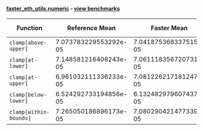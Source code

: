 #### [faster_eth_utils.numeric](https://github.com/BobTheBuidler/faster-eth-utils/blob/runners/faster_eth_utils/numeric.py) - [view benchmarks](https://github.com/BobTheBuidler/faster-eth-utils/blob/runners/benchmarks/test_numeric_benchmarks.py)

| Function | Reference Mean | Faster Mean | % Change | Speedup (%) | x Faster | Faster |
|----------|---------------|-------------|----------|-------------|----------|--------|
| `clamp[above-upper]` | 7.073783229553292e-05 | 7.041875368337515e-05 | 0.45% | 0.45% | 1.00x | ✅ |
| `clamp[at-lower]` | 7.148581216408243e-05 | 7.061118356720731e-05 | 1.22% | 1.24% | 1.01x | ✅ |
| `clamp[at-upper]` | 6.961032111336233e-05 | 7.081226217181247e-05 | -1.73% | -1.70% | 0.98x | ❌ |
| `clamp[below-lower]` | 6.524292733194856e-05 | 6.132482979607437e-05 | 6.01% | 6.39% | 1.06x | ✅ |
| `clamp[within-bounds]` | 7.265050186896173e-05 | 7.080290421477339e-05 | 2.54% | 2.61% | 1.03x | ✅ |
